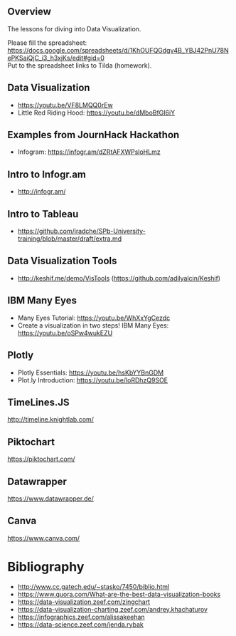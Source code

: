 ## Overview
The lessons for diving into Data Visualization.

Please fill the spreadsheet: https://docs.google.com/spreadsheets/d/1KhOUFQGdgv4B_YBJ42PnU78NePKSaiQjC_i3_h3xjKs/edit#gid=0    
Put to the spreadsheet links to Tilda (homework).

## Data Visualization
* https://youtu.be/VF8LMQQ0rEw
* Little Red Riding Hood: https://youtu.be/dMboBfGI6iY   

## Examples from JournHack Hackathon
* Infogram: https://infogr.am/dZRtAFXWPsloHLmz

## Intro to Infogr.am    
* http://infogr.am/      
    
## Intro to Tableau
* https://github.com/iradche/SPb-University-training/blob/master/draft/extra.md  

## Data Visualization Tools
* http://keshif.me/demo/VisTools (https://github.com/adilyalcin/Keshif)     

## IBM Many Eyes
* Many Eyes Tutorial: https://youtu.be/WhXxYgCezdc
* Create a visualization in two steps! IBM Many Eyes: https://youtu.be/oSPw4wukEZU

## Plotly
* Plotly Essentials: https://youtu.be/hsKbYYBnGDM
* Plot.ly Introduction: https://youtu.be/loRDhzQ9SOE

## TimeLines.JS
http://timeline.knightlab.com/     

## Piktochart
https://piktochart.com/     

## Datawrapper
https://www.datawrapper.de/     

## Canva
https://www.canva.com/      


# Bibliography
* http://www.cc.gatech.edu/~stasko/7450/biblio.html
* https://www.quora.com/What-are-the-best-data-visualization-books
* https://data-visualization.zeef.com/zingchart
* https://data-visualization-charting.zeef.com/andrey.khachaturov
* https://infographics.zeef.com/alissakeehan
* https://data-science.zeef.com/jenda.rybak
